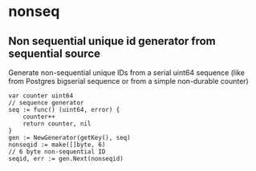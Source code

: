 # nonseq

## Non sequential unique id generator from sequential source



Generate non-sequential unique IDs from a serial uint64 sequence (like from Postgres bigserial sequence or from a simple non-durable counter)

```
var counter uint64
// sequence generator
seq := func() (uint64, error) {
	counter++
	return counter, nil
}
gen := NewGenerator(getKey(), seq)
nonseqid := make([]byte, 6)
// 6 byte non-sequential ID
seqid, err := gen.Next(nonseqid)
```
